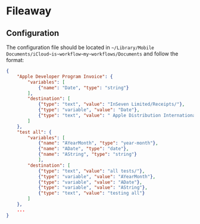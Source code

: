# Fileaway

## Configuration

The configuration file should be located in `~/Library/Mobile Documents/iCloud~is~workflow~my~workflows/Documents` and follow the format:

```json
{
    "Apple Developer Program Invoice": {
        "variables": [
            {"name": "Date", "type": "string"}
        ],
        "destination": [
            {"type": "text", "value": "InSeven Limited/Receipts/"},
            {"type": "variable", "value": "Date"},
            {"type": "text", "value": " Apple Distribution International Apple Developer Program Invoice"}
        ]
    },
    "test all": {
        "variables": [
            {"name": "AYearMonth", "type": "year-month"},
            {"name": "ADate", "type": "date"},
            {"name": "AString", "type": "string"}
            ],
        "destination": [
            {"type": "text", "value": "all tests/"},
            {"type": "variable", "value": "AYearMonth"},
            {"type": "variable", "value": "ADate"},
            {"type": "variable", "value": "AString"},
            {"type": "text", "value": "testing all"}
        ]
    },
    ...
}
```
